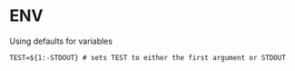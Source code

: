 # ENV

Using defaults for variables

	TEST=${1:-STDOUT} # sets TEST to either the first argument or STDOUT

